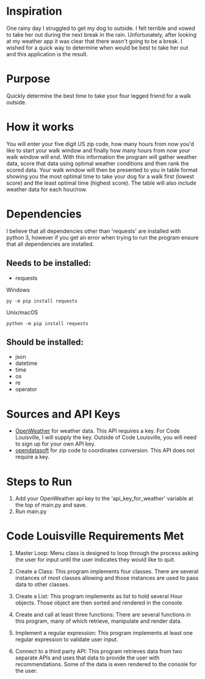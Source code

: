 # Inspiration

One rainy day I struggled to get my dog to outside. I felt terrible and vowed to take her out during the next break in the rain. Unfortunately, after looking at my weather app it was clear that there wasn't going to be a break. I wished for a quick way to determine when would be best to take her out and this application is the result.

# Purpose

Quickly determine the best time to take your four legged friend for a walk outside.

# How it works

You will enter your five digit US zip code, how many hours from now you'd like to start your walk window and finally how many hours from now your walk window will end. With this information the program will gather weather data, score that data using optimal weather conditions and then rank the scored data. Your walk window will then be presented to you in table format showing you the most optimal time to take your dog for a walk first (lowest score) and the least optimal time (highest score). The table will also include weather data for each hour/row.

# Dependencies

I believe that all dependencies other than 'requests' are installed with python 3, however if you get an error when trying to run the program ensure that all dependencies are installed.

## Needs to be installed:

- requests

Windows

```
py -m pip install requests
```

Unix/macOS

```
python -m pip install requests
```

## Should be installed:

- json
- datetime
- time
- os
- re
- operator

# Sources and API Keys

- [OpenWeather](https://openweathermap.org/) for weather data. This API requires a key. For Code Louisville, I will supply the key. Outside of Code Louisville, you will need to sign up for your own API key.
- [opendatasoft](https://public.opendatasoft.com/explore/dataset/us-zip-code-latitude-and-longitude/api/) for zip code to coordinates conversion. This API does not require a key.

# Steps to Run

1. Add your OpenWeather api key to the 'api_key_for_weather' variable at the top of main.py and save.
1. Run main.py

# Code Louisville Requirements Met

1. Master Loop: Menu class is designed to loop through the process asking the user for input until the user indicates they would like to quit.

1. Create a Class: This program implements four classes. There are several instances of most classes allowing and those instances are used to pass data to other classes.

1. Create a List: This program implements as list to hold several Hour objects. Those object are then sorted and rendered in the console.

1. Create and call at least three functions: There are several functions in this program, many of which retrieve, manipulate and render data.

1. Implement a regular expression: This program implements at least one regular expression to validate user input.

1. Connect to a third party API: This program retrieves data from two separate APIs and uses that data to provide the user with recommendations. Some of the data is even rendered to the console for the user.
